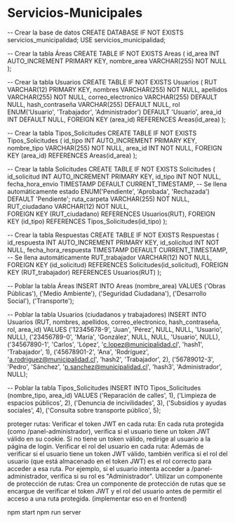 # Servicios-Municipales

-- Crear la base de datos
CREATE DATABASE IF NOT EXISTS servicios_municipalidad;
USE servicios_municipalidad;

-- Crear la tabla Áreas
CREATE TABLE IF NOT EXISTS Areas (
    id_area INT AUTO_INCREMENT PRIMARY KEY,
    nombre_area VARCHAR(255) NOT NULL
);

-- Crear la tabla Usuarios
CREATE TABLE IF NOT EXISTS Usuarios (
    RUT VARCHAR(12) PRIMARY KEY,
    nombres VARCHAR(255) NOT NULL,
    apellidos VARCHAR(255) NOT NULL,
    correo_electronico VARCHAR(255) DEFAULT NULL,
    hash_contraseña VARCHAR(255) DEFAULT NULL,
    rol ENUM('Usuario', 'Trabajador', 'Administrador') DEFAULT 'Usuario',
    area_id INT DEFAULT NULL,
    FOREIGN KEY (area_id) REFERENCES Areas(id_area)
);

-- Crear la tabla Tipos_Solicitudes
CREATE TABLE IF NOT EXISTS Tipos_Solicitudes (
    id_tipo INT AUTO_INCREMENT PRIMARY KEY,
    nombre_tipo VARCHAR(255) NOT NULL,
    area_id INT NOT NULL,
    FOREIGN KEY (area_id) REFERENCES Areas(id_area)
);

-- Crear la tabla Solicitudes
CREATE TABLE IF NOT EXISTS Solicitudes (
    id_solicitud INT AUTO_INCREMENT PRIMARY KEY,
    id_tipo INT NOT NULL,
    fecha_hora_envio TIMESTAMP DEFAULT CURRENT_TIMESTAMP, -- Se llena automáticamente
    estado ENUM('Pendiente', 'Aprobada', 'Rechazada') DEFAULT 'Pendiente';
    ruta_carpeta VARCHAR(255) NOT NULL,
    RUT_ciudadano VARCHAR(12) NOT NULL,  
    FOREIGN KEY (RUT_ciudadano) REFERENCES Usuarios(RUT),
    FOREIGN KEY (id_tipo) REFERENCES Tipos_Solicitudes(id_tipo)
);

-- Crear la tabla Respuestas
CREATE TABLE IF NOT EXISTS Respuestas (
    id_respuesta INT AUTO_INCREMENT PRIMARY KEY,
    id_solicitud INT NOT NULL,
    fecha_hora_respuesta TIMESTAMP DEFAULT CURRENT_TIMESTAMP, -- Se llena automáticamente
    RUT_trabajador VARCHAR(12) NOT NULL,  
    FOREIGN KEY (id_solicitud) REFERENCES Solicitudes(id_solicitud),
    FOREIGN KEY (RUT_trabajador) REFERENCES Usuarios(RUT)
);







-- Poblar la tabla Áreas
INSERT INTO Areas (nombre_area) VALUES 
('Obras Públicas'),
('Medio Ambiente'),
('Seguridad Ciudadana'),
('Desarrollo Social'),
('Transporte');

-- Poblar la tabla Usuarios (ciudadanos y trabajadores)
INSERT INTO Usuarios (RUT, nombres, apellidos, correo_electronico, hash_contraseña, rol, area_id) VALUES
('12345678-9', 'Juan', 'Pérez', NULL, NULL, 'Usuario', NULL),
('23456789-0', 'María', 'González', NULL, NULL, 'Usuario', NULL),
('34567890-1', 'Carlos', 'López', 'c.lopez@municipalidad.cl', 'hash1', 'Trabajador', 1),
('45678901-2', 'Ana', 'Rodríguez', 'a.rodriguez@municipalidad.cl', 'hash2', 'Trabajador', 2),
('56789012-3', 'Pedro', 'Sánchez', 'p.sanchez@municipalidad.cl', 'hash3', 'Administrador', NULL);

-- Poblar la tabla Tipos_Solicitudes
INSERT INTO Tipos_Solicitudes (nombre_tipo, area_id) VALUES
('Reparación de calles', 1),
('Limpieza de espacios públicos', 2),
('Denuncia de incivilidades', 3),
('Subsidios y ayudas sociales', 4),
('Consulta sobre transporte público', 5);



proteger rutas:
Verificar el token JWT en cada ruta: En cada ruta protegida (como /panel-administrador), verifica si el usuario tiene un token JWT válido en su cookie. Si no tiene un token válido, redirige al usuario a la página de login.
Verificar el rol del usuario en cada ruta: Además de verificar si el usuario tiene un token JWT válido, también verifica si el rol del usuario (que está almacenado en el token JWT) es el rol correcto para acceder a esa ruta. Por ejemplo, si el usuario intenta acceder a /panel-administrador, verifica si su rol es "Administrador".
Utilizar un componente de protección de rutas: Crea un componente de protección de rutas que se encargue de verificar el token JWT y el rol del usuario antes de permitir el acceso a una ruta protegida.
(implementar eso en el frontend)


npm start
npm run server